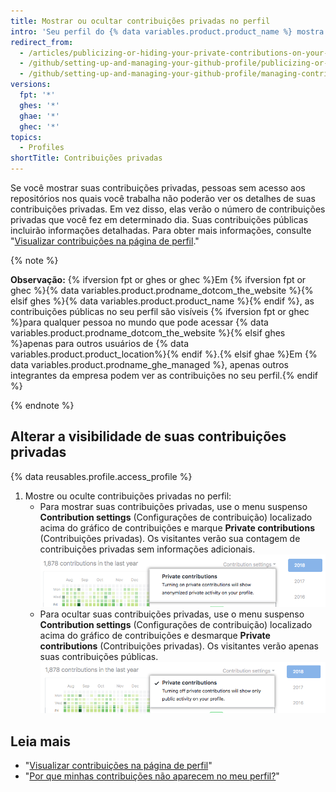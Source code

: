 ```yaml
---
title: Mostrar ou ocultar contribuições privadas no perfil
intro: 'Seu perfil do {% data variables.product.product_name %} mostra um gráfico de contribuições no seu repositório no último ano. Você pode optar por mostrar atividade anonimizada de {% ifversion fpt or ghes or ghec %}repositórios privados e internos{% else %}privados{% endif %}{% ifversion fpt or ghes or ghec %} além da atividade de repositórios públicos{% endif %}.'
redirect_from:
  - /articles/publicizing-or-hiding-your-private-contributions-on-your-profile
  - /github/setting-up-and-managing-your-github-profile/publicizing-or-hiding-your-private-contributions-on-your-profile
  - /github/setting-up-and-managing-your-github-profile/managing-contribution-graphs-on-your-profile/publicizing-or-hiding-your-private-contributions-on-your-profile
versions:
  fpt: '*'
  ghes: '*'
  ghae: '*'
  ghec: '*'
topics:
  - Profiles
shortTitle: Contribuições privadas
---
```


Se você mostrar suas contribuições privadas, pessoas sem acesso aos repositórios nos quais você trabalha não poderão ver os detalhes de suas contribuições privadas. Em vez disso, elas verão o número de contribuições privadas que você fez em determinado dia. Suas contribuições públicas incluirão informações detalhadas. Para obter mais informações, consulte "[Visualizar contribuições na página de perfil](/articles/viewing-contributions-on-your-profile-page)."

{% note %}

**Observação:** {% ifversion fpt or ghes or ghec %}Em {% ifversion fpt or ghec %}{% data variables.product.prodname_dotcom_the_website %}{% elsif ghes %}{% data variables.product.product_name %}{% endif %}, as contribuições públicas no seu perfil são visíveis {% ifversion fpt or ghec %}para qualquer pessoa no mundo que pode acessar {% data variables.product.prodname_dotcom_the_website %}{% elsif ghes %}apenas para outros usuários de {% data variables.product.product_location%}{% endif %}.{% elsif ghae %}Em {% data variables.product.prodname_ghe_managed %}, apenas outros integrantes da empresa podem ver as contribuições no seu perfil.{% endif %}

{% endnote %}

## Alterar a visibilidade de suas contribuições privadas

{% data reusables.profile.access_profile %}
1. Mostre ou oculte contribuições privadas no perfil:
    - Para mostrar suas contribuições privadas, use o menu suspenso **Contribution settings** (Configurações de contribuição) localizado acima do gráfico de contribuições e marque **Private contributions** (Contribuições privadas). Os visitantes verão sua contagem de contribuições privadas sem informações adicionais. ![Habilitar visitantes para ver contribuições privadas a partir do menu suspenso contribution settings (configurações de contribuição)](/assets/images/help/profile/private-contributions-on.png)
    - Para ocultar suas contribuições privadas, use o menu suspenso **Contribution settings** (Configurações de contribuição) localizado acima do gráfico de contribuições e desmarque **Private contributions** (Contribuições privadas). Os visitantes verão apenas suas contribuições públicas. ![Habilitar visitantes para ver contribuições privadas a partir do menu suspenso contribution settings (configurações de contribuição)](/assets/images/help/profile/private-contributions-off.png)

## Leia mais

- "[Visualizar contribuições na página de perfil](/articles/viewing-contributions-on-your-profile-page)"
- "[Por que minhas contribuições não aparecem no meu perfil?](/articles/why-are-my-contributions-not-showing-up-on-my-profile)"
